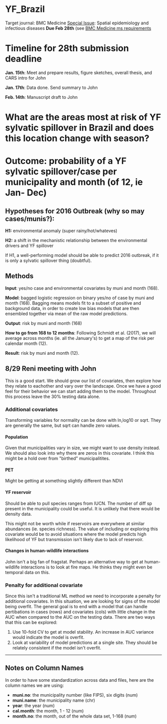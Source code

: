 # YF_Brazil
   Target journal: BMC Medicine [Special Issue](https://bmcmedicine.biomedcentral.com/articles/collections/spatialepidemiology?sap-outbound-id=): Spatial epidemiology and infectious diseases **Due Feb 28th** (see [BMC Medicine ms requirements](https://bmcmedicine.biomedcentral.com/submission-guidelines/preparing-your-manuscript/research-articles)
   
 # Timeline for 28th submission deadline
 
 **Jan. 15th**: Meet and prepare results, figure sketches, overall thesis, and CARS intro for John
 
 **Jan. 17th**: Data done. Send summary to John
 
 **Feb. 14th**: Manuscript draft to John
 
   
# What are the areas most at risk of YF sylvatic spillover in Brazil and does this location change with season?

# Outcome: probability of a YF sylvatic spillover/case per municipality and month (of 12, ie Jan- Dec)

## Hypotheses for 2016 Outbreak (why so may cases/munis?):

**H1:** environmental anomaly (super rainy/hot/whateves)

**H2:** a shift in the mechanistic relationship between the environmental drivers and YF spillover

If H1, a well-performing model should be able to predict 2016 outbreak, if it is only a sylvatic spillover thing (doubtful).

## Methods

**Input**: yes/no case and environmental covariates by muni and month (168).

**Model**: bagged logistic regression on binary yes/no of case by muni and month (168). Bagging means models fit to a subset of positive and background data, in order to create low bias models that are then ensembled together via mean of the raw model predictions.

**Output**: risk by muni and month (168)

**How to go from 168 to 12 months**: Following Schmidt et al. (2017), we will average across months (ie. all the January's) to get a map of the risk per calendar month (12).

**Result**: risk by muni and month (12).

## 8/29 Reni meeting with John
This is a good start. We should grow our list of covariates, then explore how they relate to eachother and vary over the landscape. Once we have a good feel for their behavior we can start adding them to the model. Throughout this process leave the 30% testing data alone. 

### Additional covariates
  Transforming variables for normality can be done with ln,log10 or sqrt. They are generally the same, but sqrt can handle zero values. 
  
#### Population
  Given that municipalities vary in size, we might want to use density instead. We should also look into why there are zeros in this covariate. I think this might be a hold over from "birthed" municipalitites. 
  
#### PET
  Might be getting at something slightly different than NDVI
  
#### YF reservoir 
  Should be able to pull species ranges from IUCN. The number of diff sp present in the municipality could be useful. 
  It is unlikely that there would be density data. 

  This might not be worth while if reservoirs are everywhere at similar abundances (ie. species richness). The value of including or exploring this covariate would be to avoid situations where the model predicts high likelihood of YF but transmission isn't likely due to lack of reservoir. 

#### Changes in human-wildlife interactions
  John isn't a big fan of fragstat. Perhaps an alternative way to get at human-wildlife interactions is to look at fire maps. He thinks they might even be temporal data on this. 

### Penalty for additional covariate
  Since this isn't a traditional ML method we need to incorporate a penalty for additional covariates. In this situation, we are looking for signs of the model being overfit. The general goal is to end with a model that can handle pertibations in cases (rows) and covariates (cols) with little change in the AUC when compared to the AUC on the testing data. There are two ways that this can be explored:
  
  1. Use 10-fold CV to get at model stability. An increase in AUC variance would indicate the model is overfit. 
  2. Look at variability of model predictions at a single site. They should be relately consistent if the model isn't overfit.   
  
***  

## Notes on Column Names

In order to have some standardization across data and files, here are the column names we are using:

  - **muni.no**: the municipality number (like FIPS), six digits (num)
  - **muni.name**: the municipality name (chr)
  - **year**: the year (num)
  - **cal.month**: the month, 1 - 12 (num)
  - **month.no**: the month, out of the whole data set, 1-168 (num)
